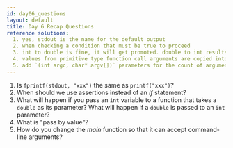 ```yaml
---
id: day06_questions
layout: default
title: Day 6 Recap Questions
reference solutions:
  1. yes, stdout is the name for the default output
  2. when checking a condition that must be true to proceed
  3. int to double is fine, it will get promoted. double to int results in truncation (with no compiler error or warning) and should be avoided or explicitly typecast first.
  4. values from primitive type function call arguments are copied into the parameter variables when the call is executed
  5. add `(int argc, char* argv[])` parameters for the count of arguments and the strings themselves
---
```


1.	Is `fprintf(stdout, "xxx")` the same as `printf("xxx")`?
2.	When should we use assertions instead of an *if* statement?
3.	What will happen if you pass an `int` variable to a function that takes a `double` as its parameter?  What will happen if a `double` is passed to an `int` parameter?
4.	What is "pass by value"?
5.	How do you change the *main* function so that it can accept command-line arguments?
